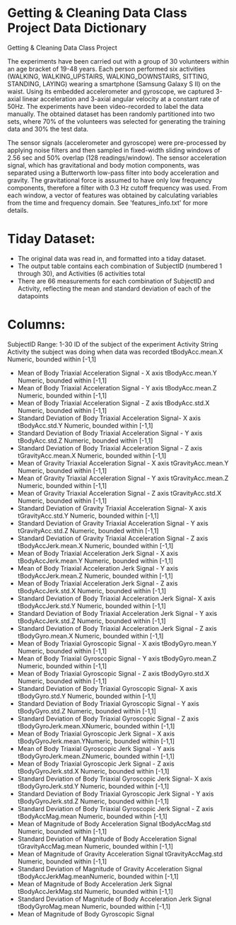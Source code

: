 Getting & Cleaning Data Class Project Data Dictionary
=====================================================

Getting &amp; Cleaning Data Class Project

The experiments have been carried out with a group of 30 volunteers within an age bracket of 19-48 years. Each person performed six activities (WALKING, WALKING_UPSTAIRS, WALKING_DOWNSTAIRS, SITTING, STANDING, LAYING) wearing a smartphone (Samsung Galaxy S II) on the waist. Using its embedded accelerometer and gyroscope, we captured 3-axial linear acceleration and 3-axial angular velocity at a constant rate of 50Hz. The experiments have been video-recorded to label the data manually. The obtained dataset has been randomly partitioned into two sets, where 70% of the volunteers was selected for generating the training data and 30% the test data. 

The sensor signals (accelerometer and gyroscope) were pre-processed by applying noise filters and then sampled in fixed-width sliding windows of 2.56 sec and 50% overlap (128 readings/window). The sensor acceleration signal, which has gravitational and body motion components, was separated using a Butterworth low-pass filter into body acceleration and gravity. The gravitational force is assumed to have only low frequency components, therefore a filter with 0.3 Hz cutoff frequency was used. From each window, a vector of features was obtained by calculating variables from the time and frequency domain. See 'features_info.txt' for more details. 

Tiday Dataset:
==============
- The original data was read in, and formatted into a tiday dataset.  
- The output table contains each combination of SubjectID (numbered 1 through 30), and Activities (6 activities total
- There are 66 measurements for each combination of SubjectID and Activity, reflecting the mean and standard deviation of each of the datapoints


Columns:
========
SubjectID  Range: 1-30	ID of the subject of the experiment
Activity	String	Activity the subject was doing when data was recorded
tBodyAcc.mean.X	    Numeric, bounded within [-1,1]
  - Mean of Body Triaxial Acceleration Signal - X axis
tBodyAcc.mean.Y	    Numeric, bounded within [-1,1]
  - Mean of Body Triaxial Acceleration Signal - Y axis
tBodyAcc.mean.Z	    Numeric, bounded within [-1,1]	
  - Mean of Body Triaxial Acceleration Signal - Z axis
tBodyAcc.std.X	    Numeric, bounded within [-1,1]	
  - Standard Deviation of Body Triaxial Acceleration Signal- X axis
tBodyAcc.std.Y	    Numeric, bounded within [-1,1]	
  - Standard Deviation of  Body Triaxial Acceleration Signal - Y axis
tBodyAcc.std.Z	    Numeric, bounded within [-1,1]	
  - Standard Deviation of Body Triaxial Acceleration Signal - Z axis
tGravityAcc.mean.X  Numeric, bounded within [-1,1]	
  - Mean of Gravity Triaxial Acceleration Signal - X axis
tGravityAcc.mean.Y	Numeric, bounded within [-1,1]	
  - Mean of Gravity Triaxial Acceleration Signal - Y axis
tGravityAcc.mean.Z	Numeric, bounded within [-1,1]	
  - Mean of Gravity Triaxial Acceleration Signal - Z axis
tGravityAcc.std.X	  Numeric, bounded within [-1,1]	
  - Standard Deviation of Gravity Triaxial Acceleration Signal- X axis
tGravityAcc.std.Y	  Numeric, bounded within [-1,1]	
  - Standard Deviation of  Gravity Triaxial Acceleration Signal - Y axis
tGravityAcc.std.Z	  Numeric, bounded within [-1,1]	
  - Standard Deviation of Gravity Triaxial Acceleration Signal - Z axis
tBodyAccJerk.mean.X	Numeric, bounded within [-1,1]	
  - Mean of Body Triaxial Acceleration Jerk Signal - X axis
tBodyAccJerk.mean.Y	Numeric, bounded within [-1,1]	
  - Mean of Body Triaxial Acceleration Jerk Signal - Y axis
tBodyAccJerk.mean.Z	Numeric, bounded within [-1,1]	
  - Mean of Body Triaxial Acceleration Jerk Signal - Z axis
tBodyAccJerk.std.X	Numeric, bounded within [-1,1]	
  - Standard Deviation of Body Triaxial Acceleration Jerk Signal- X axis
tBodyAccJerk.std.Y	Numeric, bounded within [-1,1]	
  - Standard Deviation of  Body Triaxial Acceleration Jerk Signal - Y axis
tBodyAccJerk.std.Z	Numeric, bounded within [-1,1]	
  - Standard Deviation of Body Triaxial Acceleration Jerk Signal - Z axis
tBodyGyro.mean.X	  Numeric, bounded within [-1,1]	
  - Mean of Body Triaxial Gyroscopic Signal - X axis
tBodyGyro.mean.Y	  Numeric, bounded within [-1,1]	
  - Mean of Body Triaxial Gyroscopic Signal - Y axis
tBodyGyro.mean.Z	  Numeric, bounded within [-1,1]	
  - Mean of Body Triaxial Gyroscopic Signal - Z axis
tBodyGyro.std.X	    Numeric, bounded within [-1,1]	
  - Standard Deviation of Body Triaxial Gyroscopic Signal- X axis
tBodyGyro.std.Y	    Numeric, bounded within [-1,1]	
  - Standard Deviation of  Body Triaxial Gyroscopic Signal - Y axis
tBodyGyro.std.Z	    Numeric, bounded within [-1,1]	
  - Standard Deviation of Body Triaxial Gyroscopic Signal - Z axis
tBodyGyroJerk.mean.XNumeric, bounded within [-1,1]	
  - Mean of Body Triaxial Gyroscopic Jerk Signal - X axis
tBodyGyroJerk.mean.YNumeric, bounded within [-1,1]	
  - Mean of Body Triaxial Gyroscopic Jerk Signal - Y axis
tBodyGyroJerk.mean.ZNumeric, bounded within [-1,1]	
  - Mean of Body Triaxial Gyroscopic Jerk Signal - Z axis
tBodyGyroJerk.std.X	Numeric, bounded within [-1,1]	
  - Standard Deviation of Body Triaxial Gyroscopic Jerk Signal- X axis
tBodyGyroJerk.std.Y	Numeric, bounded within [-1,1]	
  - Standard Deviation of  Body Triaxial Gyroscopic Jerk Signal - Y axis
tBodyGyroJerk.std.Z	Numeric, bounded within [-1,1]	
  - Standard Deviation of Body Triaxial Gyroscopic Jerk Signal - Z axis
tBodyAccMag.mean	  Numeric, bounded within [-1,1]	
  - Mean of Magnitude of Body Acceleration Signal
tBodyAccMag.std	    Numeric, bounded within [-1,1]	
  - Standard Deviation of Magnitude of Body Acceleration Signal
tGravityAccMag.mean	Numeric, bounded within [-1,1]	
  - Mean of Magnitude of Gravity Acceleration Signal
tGravityAccMag.std	Numeric, bounded within [-1,1]	
  - Standard Deviation of Magnitude of Gravity Acceleration Signal
tBodyAccJerkMag.meanNumeric, bounded within [-1,1]	
  - Mean of  Magnitude of Body  Acceleration Jerk Signal
tBodyAccJerkMag.std	Numeric, bounded within [-1,1]	
  - Standard Deviation of Magnitude of Body Acceleration Jerk Signal
tBodyGyroMag.mean	  Numeric, bounded within [-1,1]	
  - Mean of Magnitude of Body Gyroscopic Signal
